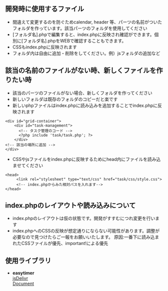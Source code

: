 ## 開発時に使用するファイル
* 間違えて変更するのを防ぐためcalendar, header 等、パーツの名前がついたフォルダを作っています。該当パーツのフォルダを使用してください
* [フォルダ名].phpで編集すると、index.phpに反映され確認ができます。個別に[フォルダ名].phpをWEBで確認することもできます。
* CSSもindex.phpに反映されます
* フォルダ内は自由に追加・削除をしてください。例）jsフォルダの追加など

## 該当の名前のファイルがない時、新しくファイルを作りたい時
* 該当のパーツのファイルがない場合、新しくフォルダを作ってください
* 新しいフォルダは既存のフォルダのコピーだと楽です
* 新しいphpファイルはindex.phpに読み込みを追加することでindex.phpに反映されます
```
<div id="grid-container">
    <div id="task-management">
      <!-- タスク管理のコード -->
      <?php include 'task/task.php'; ?>
    </div>
<!-- 該当の場所に追加 -->
</div>

```

* CSSやjsファイルをindex.phpに反映するためにhead内にファイルを読み込ませてください

```
<head>
     <link rel="stylesheet" type="text/css" href="task/css/style.css">
     <!-- index.phpからみた相対パスを入れます-->
</head>

```

## index.phpのレイアウトや読み込みについて
* index.phpのレイアウトは仮の状態です。開発がすすむにつれ変更を行います
* index.phpへのCSSの反映が想定通りにならない可能性があります。調整が必要なので見つけたらご一報をお願いいたします。
原因:一番下に読み込まれたCSSファイルが優先、important!による優先


## 使用ライブラリ
- **easytimer**  
[jsDelivr](https://www.jsdelivr.com/package/npm/easytimer)  
[Document](https://albert-gonzalez.github.io/easytimer.js)